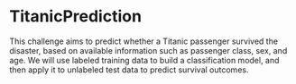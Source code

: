 # TitanicPrediction
This challenge aims to predict whether a Titanic passenger survived the disaster, based on available information such as passenger class, sex, and age.   We will use labeled training data to build a classification model, and then apply it to unlabeled test data to predict survival outcomes.
